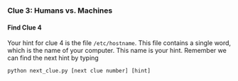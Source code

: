 ### Clue 3: Humans vs. Machines ###

#### Find Clue 4 ####

Your hint for clue 4 is the file `/etc/hostname`. This file contains a single
word, which is the name of your computer. This name is your hint. Remember we
can find the next hint by typing

    python next_clue.py [next clue number] [hint]
